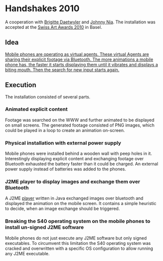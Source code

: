 # Handshakes 2010
A cooperation with [Brigitte Daetwyler](http://www.brigittedaetwyler.ch) and [Johnny Nia](http://johnnynia.ch). The installation was accepted at the [Swiss Art Awards 2010](https://en.wikipedia.org/wiki/Swiss_Art_Awards) in Basel.

## Idea
[Mobile phones are operating as virtual agents. These virtual Agents are sharing their explicit footage via Bluetooth. The more animations a mobile phone has, the faster it starts displaying them until it vibrates and displays a biting mouth. Then the search for new input starts again.](http://www.brigittedaetwyler.ch/mixed_media/handshakes)

## Execution
The installation consisted of several parts.

### Animated explicit content
Footage was searched on the WWW and further animated to be displayed on small screens. The generated footage consisted of PNG images, which could be played in a loop to create an animation on-screen.

### Physical installation with external power supply
Mobile phones were installed behind a wooden wall with peep holes in it. Interestingly displaying explicit content and exchanging footage over Bluetooth exhausted the battery faster than it could be charged. An external power supply instead of batteries was added to the phones.

### J2ME player to display images and exchange them over Bluetooth
A J2ME [player](player) written in Java exchanged images over bluetooth and displayed the animation on the mobile screen. It contains a simple heuristic to decide, when an image exchange should be triggered.

### Breaking the S40 operating system on the mobile phones to install un-signed J2ME software
Mobile phones do not just execute any J2ME software but only signed executables. To circumvent this limitation the S40 operating system was cracked and overwritten with a specific OS configuration to allow running any J2ME executable.
